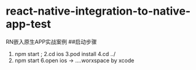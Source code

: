 # react-native-integration-to-native-app-test
RN嵌入原生APP实战案例
##启动步骤
1. npm start ;
2.cd ios 
3.pod install
4.cd ../
5. npm start
6.open ios -> ....worxspace by xcode
